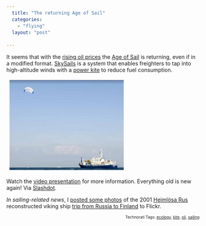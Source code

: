 ```yaml
---
  title: "The returning Age of Sail"
  categories: 
    - "flying"
  layout: "post"

---
```

It seems that with the <a href="http://en.wikipedia.org/wiki/Peak_oil">rising oil prices</a> the <a href="http://en.wikipedia.org/wiki/Age_of_Sail">Age of Sail</a> is returning, even if in a modified format. <a href="http://www.skysails.info/index.php?L=1">SkySails</a> is a system that enables freighters to tap into high-altitude winds with a <a href="http://en.wikipedia.org/wiki/Power_kite">power kite</a> to reduce fuel consumption.

<img src="/files/skysail.png" height="235" width="298" border="0" hspace="8" vspace="4" alt="SkySail" title="SkySail" />

Watch the <a href="http://s2.streamingfarm.tv/streamingfarm/skysails_clips/20070823_SkySails_Erklaerfilm_e03_768k.wmv">video presentation</a> for more information. Everything old is new again! Via <a href="http://hardware.slashdot.org/hardware/07/11/26/1925210.shtml">Slashdot</a>.

<em>In sailing-related news</em>, I <a href="http://www.flickr.com/photos/bergie/sets/72157603284046477/">posted some photos</a> of the 2001 <a href="http://www.qnet.fi/rus-project/">Heimlösa Rus</a> reconstructed viking ship <a href="http://www.qnet.fi/rus-project/voyage2001engl.html">trip from Russia to Finland</a> to Flickr.

<p style="text-align:right;font-size:10px;">Technorati Tags: <a href="http://www.technorati.com/tag/ecology" rel="tag">ecology</a>, <a href="http://www.technorati.com/tag/kite" rel="tag">kite</a>, <a href="http://www.technorati.com/tag/oil" rel="tag">oil</a>, <a href="http://www.technorati.com/tag/sailing" rel="tag">sailing</a></p>
